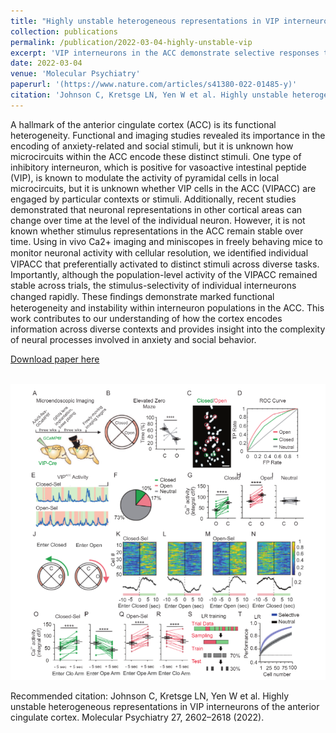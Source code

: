 ```yaml
---
title: "Highly unstable heterogeneous representations in VIP interneurons of the anterior cingulate cortex"
collection: publications
permalink: /publication/2022-03-04-highly-unstable-vip
excerpt: 'VIP interneurons in the ACC demonstrate selective responses to certain stimuli withijn trials, however these representations are not maintained across hours or days.'
date: 2022-03-04
venue: 'Molecular Psychiatry'
paperurl: '(https://www.nature.com/articles/s41380-022-01485-y)'
citation: 'Johnson C, Kretsge LN, Yen W et al. Highly unstable heterogeneous representations in VIP interneurons of the anterior cingulate cortex. Molecular Psychiatry 27, 2602–2618 (2022).'
---
```

A hallmark of the anterior cingulate cortex (ACC) is its functional heterogeneity. Functional and imaging studies revealed its importance in the encoding of anxiety-related and social stimuli, but it is unknown how microcircuits within the ACC encode these distinct stimuli. One type of inhibitory interneuron, which is positive for vasoactive intestinal peptide (VIP), is known to modulate the activity of pyramidal cells in local microcircuits, but it is unknown whether VIP cells in the ACC (VIPACC) are engaged by particular contexts or stimuli. Additionally, recent studies demonstrated that neuronal representations in other cortical areas can change over time at the level of the individual neuron. However, it is not known whether stimulus representations in the ACC remain stable over time. Using in vivo Ca2+ imaging and miniscopes in freely behaving mice to monitor neuronal activity with cellular resolution, we identiﬁed individual VIPACC that preferentially activated to distinct stimuli across diverse tasks. Importantly, although the population-level activity of the VIPACC remained stable across trials, the stimulus-selectivity of individual interneurons changed rapidly. These ﬁndings demonstrate marked functional heterogeneity and instability within interneuron populations in the ACC. This work contributes to our understanding of how the cortex encodes information across diverse contexts and provides insight into the complexity of neural processes involved in anxiety and social behavior.

[Download paper here](http://connorjohnson1.github.io/files/Johnson_et_al-2022-Molecular_Psychiatry.pdf)

<br/><img src='/files/vip_fig1.png'>

Recommended citation: Johnson C, Kretsge LN, Yen W et al. Highly unstable heterogeneous representations in VIP interneurons of the anterior cingulate cortex. Molecular Psychiatry 27, 2602–2618 (2022).
